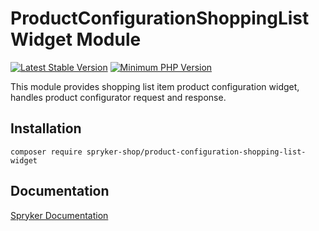 # ProductConfigurationShoppingListWidget Module
[![Latest Stable Version](https://poser.pugx.org/spryker-shop/product-configuration-shopping-list-widget/v/stable.svg)](https://packagist.org/packages/spryker-shop/product-configuration-shopping-list-widget)
[![Minimum PHP Version](https://img.shields.io/badge/php-%3E%3D%208.1-8892BF.svg)](https://php.net/)

This module provides shopping list item product configuration widget, handles product configurator request and response.

## Installation

```
composer require spryker-shop/product-configuration-shopping-list-widget
```

## Documentation

[Spryker Documentation](https://docs.spryker.com)
